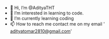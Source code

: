- 👋 Hi, I’m @AdityaTHT
- 👀 I’m interested in learning to code.
- 🌱 I’m currently learning coding
- 📫 How to reach me  contact me on my email ' adityatomar2810@gmail.com'


